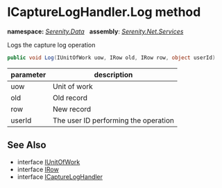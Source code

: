 # ICaptureLogHandler.Log method
**namespace:** *[Serenity.Data](../../README.md#serenity.data-namespace)*   **assembly**: *[Serenity.Net.Services](../../README.md)*

Logs the capture log operation

```csharp
public void Log(IUnitOfWork uow, IRow old, IRow row, object userId)
```

| parameter | description |
| --- | --- |
| uow | Unit of work |
| old | Old record |
| row | New record |
| userId | The user ID performing the operation |

## See Also

* interface [IUnitOfWork](../Serenity.Net.Data/../IUnitOfWork.md)
* interface [IRow](../Serenity.Net.Entity/../IRow.md)
* interface [ICaptureLogHandler](../ICaptureLogHandler.md)